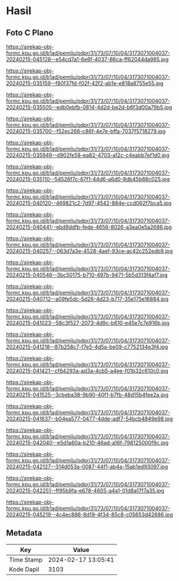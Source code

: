 # Hasil

## Foto C Plano

https://sirekap-obj-formc.kpu.go.id/b1ad/pemilu/pdpr/31/73/07/10/04/3173071004037-20240215-045128--e54cd7a1-6e6f-4037-86ca-ff62044da985.jpg

https://sirekap-obj-formc.kpu.go.id/b1ad/pemilu/pdpr/31/73/07/10/04/3173071004037-20240215-035159--f80f37fd-f02f-42f2-ab1e-e818a8755e55.jpg

https://sirekap-obj-formc.kpu.go.id/b1ad/pemilu/pdpr/31/73/07/10/04/3173071004037-20240215-035505--edb0ebfb-0814-4d2d-be2d-b6f3d00a79b5.jpg

https://sirekap-obj-formc.kpu.go.id/b1ad/pemilu/pdpr/31/73/07/10/04/3173071004037-20240215-035700--f52ec266-c86f-4e7e-bffa-7037f5718279.jpg

https://sirekap-obj-formc.kpu.go.id/b1ad/pemilu/pdpr/31/73/07/10/04/3173071004037-20240215-035949--d902fe58-ea82-4703-a12c-c4eabb7ef1d0.jpg

https://sirekap-obj-formc.kpu.go.id/b1ad/pemilu/pdpr/31/73/07/10/04/3173071004037-20240215-035110--54526f7c-67f1-44d6-a6d0-8db45b88c025.jpg

https://sirekap-obj-formc.kpu.go.id/b1ad/pemilu/pdpr/31/73/07/10/04/3173071004037-20240215-040120--469821c2-7d97-4542-884e-ccd062f7bca5.jpg

https://sirekap-obj-formc.kpu.go.id/b1ad/pemilu/pdpr/31/73/07/10/04/3173071004037-20240215-040441--ebd9ddfb-fede-4656-8026-a3ea0e5a2686.jpg

https://sirekap-obj-formc.kpu.go.id/b1ad/pemilu/pdpr/31/73/07/10/04/3173071004037-20240215-040257--063d7a3e-4528-4aef-93ce-ac42c252edb9.jpg

https://sirekap-obj-formc.kpu.go.id/b1ad/pemilu/pdpr/31/73/07/10/04/3173071004037-20240215-040546--3bc50175-b710-497b-9471-5b5d313f4af7.jpg

https://sirekap-obj-formc.kpu.go.id/b1ad/pemilu/pdpr/31/73/07/10/04/3173071004037-20240215-040712--a09fe5dc-5d26-4d23-b717-35e175e16884.jpg

https://sirekap-obj-formc.kpu.go.id/b1ad/pemilu/pdpr/31/73/07/10/04/3173071004037-20240215-041023--58c3f527-2073-4d9c-b610-e45e7c7e916b.jpg

https://sirekap-obj-formc.kpu.go.id/b1ad/pemilu/pdpr/31/73/07/10/04/3173071004037-20240215-041218--87b258c7-f7e5-4d5a-be09-c7752134e3f4.jpg

https://sirekap-obj-formc.kpu.go.id/b1ad/pemilu/pdpr/31/73/07/10/04/3173071004037-20240215-041421--cf84293a-ad3a-4cb5-a4ee-f01b32c610c0.jpg

https://sirekap-obj-formc.kpu.go.id/b1ad/pemilu/pdpr/31/73/07/10/04/3173071004037-20240215-041525--3cbeba38-9b90-40f1-b7fb-48d15b4fee2a.jpg

https://sirekap-obj-formc.kpu.go.id/b1ad/pemilu/pdpr/31/73/07/10/04/3173071004037-20240215-041637--b04ea577-0477-4dde-adf7-54bcb4849e98.jpg

https://sirekap-obj-formc.kpu.go.id/b1ad/pemilu/pdpr/31/73/07/10/04/3173071004037-20240215-042040--e5d1a60a-b210-46ad-a16f-798125000f9c.jpg

https://sirekap-obj-formc.kpu.go.id/b1ad/pemilu/pdpr/31/73/07/10/04/3173071004037-20240215-042127--314d053a-0087-44f1-ab4a-15ab1ed93097.jpg

https://sirekap-obj-formc.kpu.go.id/b1ad/pemilu/pdpr/31/73/07/10/04/3173071004037-20240215-042251--ff95b9fa-e678-4605-a4a1-01d8a17f7a35.jpg

https://sirekap-obj-formc.kpu.go.id/b1ad/pemilu/pdpr/31/73/07/10/04/3173071004037-20240215-045219--4c4ec886-8d19-4f34-85c8-c05653d42686.jpg


## Metadata

| Key        | Value               |
| ---------- | ------------------- |
| Time Stamp | 2024-02-17 13:05:41 |
| Kode Dapil | 3103                |



